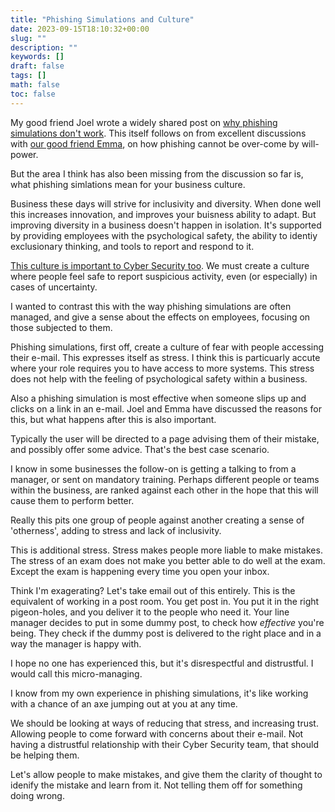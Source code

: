 ```yaml
---
title: "Phishing Simulations and Culture"
date: 2023-09-15T18:10:32+00:00
slug: ""
description: ""
keywords: []
draft: false
tags: []
math: false
toc: false
---
```


My good friend Joel wrote a widely shared post on [why phishing simulations don't work](https://joelgsamuel.medium.com/what-i-mean-by-defence-in-depth-cybersecurity-6ac07f89ad89). This itself follows on from excellent discussions with [our good friend Emma](https://twitter.com/EmmaWicksCyber), on how phishing cannot be over-come by will-power.

But the area I think has also been missing from the discussion so far is, what phishing simlations mean for your business culture.

Business these days will strive for inclusivity and diversity. When done well this increases innovation, and improves your buisness ability to adapt. But improving diversity in a business doesn't happen in isolation. It's supported by providing employees with the psychological safety, the ability to identiy exclusionary thinking, and tools to report and respond to it.

[This culture is important to Cyber Security too](https://cyberempathy.org/episodes/creating-psychological-safety-in-cybersecurity). We must create a culture where people feel safe to report suspicious activity, even (or especially) in cases of uncertainty.

I wanted to contrast this with the way phishing simulations are often managed, and give a sense about the effects on employees, focusing on those subjected to them.

<!--alex ignore fear-->
Phishing simulations, first off, create a culture of fear with people accessing their e-mail. This expresses itself as stress. I think this is particuarly accute where your role requires you to have access to more systems. This stress does not help with the feeling of psychological safety within a business.

Also a phishing simulation is most effective when someone slips up and clicks on a link in an e-mail. Joel and Emma have discussed the reasons for this, but what happens after this is also important.

Typically the user will be directed to a page advising them of their mistake, and possibly offer some advice. That's the best case scenario.

I know in some businesses the follow-on is getting a talking to from a manager, or sent on mandatory training. Perhaps different people or teams within the business, are ranked against each other in the hope that this will cause them to perform better.

Really this pits one group of people against another creating a sense of 'otherness', adding to stress and lack of inclusivity.

This is additional stress. Stress makes people more liable to make mistakes. The stress of an exam does not make you better able to do well at the exam. Except the exam is happening every time you open your inbox.

<!--alex ignore dummy-->
Think I'm exagerating? Let's take email out of this entirely. This is the equivalent of working in a post room. You get post in. You put it in the right pigeon-holes, and you deliver it to the people who need it. Your line manager decides to put in some dummy post, to check how _effective_ you're being. They check if the dummy post is delivered to the right place and in a way the manager is happy with.

I hope no one has experienced this, but it's disrespectful and distrustful. I would call this micro-managing.

I know from my own experience in phishing simulations, it's like working with a chance of an axe jumping out at you at any time.

We should be looking at ways of reducing that stress, and increasing trust. Allowing people to come forward with concerns about their e-mail. Not having a distrustful relationship with their Cyber Security team, that should be helping them.

Let's allow people to make mistakes, and give them the clarity of thought to idenify the mistake and learn from it. Not telling them off for something doing wrong.